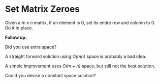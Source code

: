 # Set Matrix Zeroes

Given a *m x n* matrix, if an element is 0, set its entire row and column to 0. Do it in place.

**Follow up:**

Did you use extra space?

A straight forward solution using *O(mn)* space is probably a bad idea.

A simple improvement uses *O(m + n)* space, but still not the best solution.

Could you devise a constant space solution?
